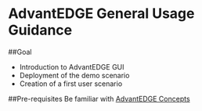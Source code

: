 # AdvantEDGE General Usage Guidance
##Goal
- Introduction to AdvantEDGE GUI
- Deployment of the demo scenario
- Creation of a first user scenario

##Pre-requisites
Be familiar with [AdvantEDGE Concepts](./concepts.md)

